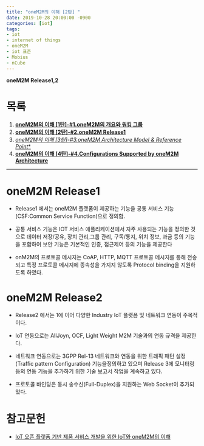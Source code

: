 ```yaml
---
title: "oneM2M의 이해 [2탄] "
date: 2019-10-28 20:00:00 -0900
categories: [iot]
tags: 
- iot
- internet of things
- oneM2M
- iot 표준
- Mobius
- nCube
---
```


**oneM2M Release1,2**  

# 목록    
1. [**oneM2M의 이해 [1탄]-#1.oneM2M의 개요와 워킹 그룹**](https://lbm93.github.io/iot/iot-onem2m1/)
2. [**oneM2M의 이해 [2탄]-#2.oneM2M Release1**](https://lbm93.github.io/iot/iot-onem2m2/)
3. [*oneM2M의 이해 [3탄]-#3.oneM2M Architecture Model & Reference Point**](https://lbm93.github.io/iot/iot-onem2m3/)
4. [**oneM2M의 이해 [4탄]-#4.Configurations Supported by oneM2M Architecture**](https://lbm93.github.io/iot/iot-onem2m4/)  
   
---

# oneM2M Release1
- Release1 에서는 oneM2M 플랫폼이 제공하는 기능을 공통 서비스 기능 (CSF:Common Service Function)으로 정의함.

- 공통 서비스 기능은 IOT 서비스 애플리케이션에서 자주 사용되는 기능을 정의한 것으로 데이터 저장/공유, 장치 관리,그룹 관리, 구독/통지, 위치 정보, 과금 등의 기능을 포함하여 보안 기능은 기본적인 인증, 접근제어 등의 기능을 제공한다

- onM2M의 프로토콜 메시지는 CoAP, HTTP, MQTT 프로토콜 메시지를 통해 전송되고 특정 프로토콜 메시지에 종속성을 가지지 않도록 Protocol binding을 지원하도록 하였다.  
  
# oneM2M Release2

- Release2 에서는 1에 이어 다양한 Industry IoT 플랫폼 및 네트워크 연동이 주목적이다.

- IoT 연동으로는 AllJoyn, OCF, Light Weight M2M 기술과의 연동 규격을 제공한다.


- 네트워크 연동으로는 3GPP Rel-13 네트워크와 연동을 위한 트래픽 패턴 설정(Traffic pattern Configuration) 기능을정의하고 있으며 Release 3에 모니터링 등의 연동 기능을 추가하기 위한 기술 보고서 작업을 계속하고 있다.

- 프로토콜 바인딩은 동시 송수신(Full-Duplex)을 지원하는 Web Socket이 추가되었다.


# 참고문헌
- [IoT 오픈 플랫폼 기반 제품 서비스 개발을 위한 IoT와 oneM2M의 이해](http://www.iotocean.org/main/)